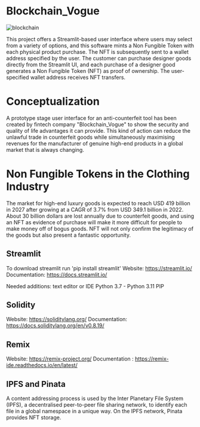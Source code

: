 # Blockchain_Vogue

![blockchain](https://user-images.githubusercontent.com/102783432/232370447-f5f5c770-bef0-4c9c-8ba5-aa05ca407dbb.jpg)


This project offers a Streamlit-based user interface where users may select from a variety of options, and this software mints a Non Fungible Token with each physical product purchase. The NFT is subsequently sent to a wallet address specified by the user.  The customer can purchase designer goods directly from the Streamlit UI, and each purchase of a designer good generates a Non Fungible Token (NFT) as proof of ownership. The user-specified wallet address receives NFT transfers.

# Conceptualization

A prototype stage user interface for an anti-counterfeit tool has been created by fintech company "Blockchain_Vogue" to show the security and quality of life advantages it can provide. This kind of action can reduce the unlawful trade in counterfeit goods while simultaneously maximising revenues for the manufacturer of genuine high-end products in a global market that is always changing.

# Non Fungible Tokens in the Clothing Industry

The market for high-end luxury goods is expected to reach USD 419 billion in 2027 after growing at a CAGR of 3.7% from USD 349.1 billion in 2022. About 30 billion dollars are lost annually due to counterfeit goods, and using an NFT as evidence of purchase will make it more difficult for people to make money off of bogus goods. NFT will not only confirm the legitimacy of the goods but also present a fantastic opportunity.

## Streamlit 

To download streamlit run 'pip install streamlit' 
Website: https://streamlit.io/ 
Documentation: https://docs.streamlit.io/ 


Needed additions:
text editor or IDE 
Python 3.7 - Python 3.11
PIP 

## Solidity

Website: https://soliditylang.org/ 
Documentation: https://docs.soliditylang.org/en/v0.8.19/

## Remix

Website: https://remix-project.org/ 
Documentation : https://remix-ide.readthedocs.io/en/latest/ 


## IPFS and Pinata

A content addressing process is used by the Inter Planetary File System (IPFS), a decentralised peer-to-peer file sharing network, to identify each file in a global namespace in a unique way. On the IPFS network, Pinata provides NFT storage.

